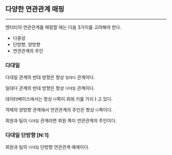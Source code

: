 ## 다양한 연관관계 매핑

---

엔티티의 연관관계를 매핑할 때는 다음 3가지를 고려해야 한다.

- 다중성
- 단방향, 양방향
- 연관관계의 주인

### 다대일

다대일 관계의 반대 방향은 항상 `일대다` 관계이다.

일대다 관계의 반대 방향은 항상 `다대일` 관계이다.

데이터베이스에서는 항상 `다`쪽이 외래 키를 가지ㅏ고 있다.

객체의 양방향 관계에서 연관관계의 주인은 항상 `다`쪽이다.

회원과 팀이 `다대일` 관계라면 회원 쪽이 연관관계의 주인이다.

### 다대일 단방향 [N:1]

회원과 팀의 `다대일` 단방향 연관관계 예제이다.

```java

```